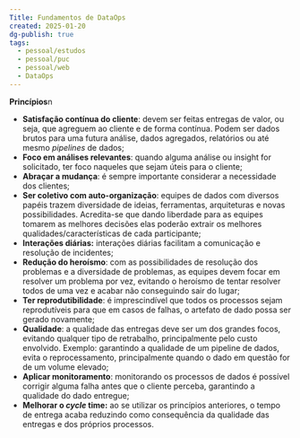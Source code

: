 ```yaml
---
Title: Fundamentos de DataOps
created: 2025-01-20
dg-publish: true
tags:
  - pessoal/estudos
  - pessoal/puc
  - pessoal/web
  - DataOps
---
```

**Princípios**n
- **Satisfação contínua do cliente**: devem ser feitas entregas de valor, ou seja, que agreguem ao cliente e de forma contínua. Podem ser dados brutos para uma futura análise, dados agregados, relatórios ou até mesmo _pipelines_ de dados;
- **Foco em análises relevantes**: quando alguma análise ou insight for solicitado, ter foco naqueles que sejam úteis para o cliente;
- **Abraçar a mudança**: é sempre importante considerar a necessidade dos clientes;
- **Ser coletivo com auto-organização**: equipes de dados com diversos papéis trazem diversidade de ideias, ferramentas, arquiteturas e novas possibilidades. Acredita-se que dando liberdade para as equipes tomarem as melhores decisões elas poderão extrair os melhores qualidades/características de cada participante;
- **Interações diárias:** interações diárias facilitam a comunicação e resolução de incidentes;
- **Redução do heroísmo**: com as possibilidades de resolução dos problemas e a diversidade de problemas, as equipes devem focar em resolver um problema por vez, evitando o heroísmo de tentar resolver todos de uma vez e acabar não conseguindo sair do lugar;
- **Ter reprodutibilidade**: é imprescindível que todos os processos sejam reprodutíveis para que em casos de falhas, o artefato de dado possa ser gerado novamente;
- **Qualidade**: a qualidade das entregas deve ser um dos grandes focos, evitando qualquer tipo de retrabalho, principalmente pelo custo envolvido. Exemplo: garantindo a qualidade de um pipeline de dados, evita o reprocessamento, principalmente quando o dado em questão for de um volume elevado;
- **Aplicar monitoramento**: monitorando os processos de dados é possível corrigir alguma falha antes que o cliente perceba, garantindo a qualidade do dado entregue;
- **Melhorar o _cycle_ time:** ao se utilizar os princípios anteriores, o tempo de entrega acaba reduzindo como consequência da qualidade das entregas e dos próprios processos.